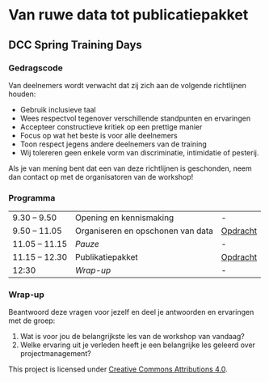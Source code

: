 # Van ruwe data tot publicatiepakket

## DCC Spring Training Days

 


### Gedragscode

Van deelnemers wordt verwacht dat zij zich aan de volgende richtlijnen houden:

- Gebruik inclusieve taal
- Wees respectvol tegenover verschillende standpunten en ervaringen
- Accepteer constructieve kritiek op een prettige manier
- Focus op wat het beste is voor alle deelnemers
- Toon respect jegens andere deelnemers van de training
- Wij tolereren geen enkele vorm van discriminatie, intimidatie of pesterij.

Als je van mening bent dat een van deze richtlijnen is geschonden, neem dan contact op met de organisatoren van de workshop!


### Programma
|  |  |  |
|:------|:------------|:-----|
| 9.30 – 9.50 | Opening en kennismaking | - |
| 9.50 – 11.05 | Organiseren en opschonen van data | [Opdracht](https://github.com/Lubinka2018/project-management-van-ruwe-data-naar-data-package-/blob/main/lessons/Organiseren_en_opschonen_van_data.md#exercise) |
| 11.05 – 11.15 | _Pauze_ | - |
| 11.15 – 12.30 | Publikatiepakket| [Opdracht](https://github.com/Lubinka2018/project-management-van-ruwe-data-naar-data-package-/blob/main/lessons/Oefening%3A%20Hoe%20FAIR%20is%20dit%20publicatiepakket%3F.md#oefening-hoe-fair-is-dit-publicatiepakket) |
| 12:30 | _Wrap-up_ | - |


### Wrap-up

Beantwoord deze vragen voor jezelf en deel je antwoorden en ervaringen met
de groep:

1. Wat is voor jou de belangrijkste les van de workshop van vandaag?
1. Welke ervaring uit je verleden heeft je een belangrijke les geleerd over projectmanagement?

This project is licensed under [Creative Commons Attributions
4.0](https://creativecommons.org/licenses/by/4.0/).
